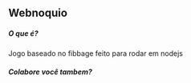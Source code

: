 <h2>Webnoquio</h2>
<h5>O que é?</h5>
Jogo baseado no fibbage feito para rodar em nodejs

<h5>Colabore você tambem?</h5>